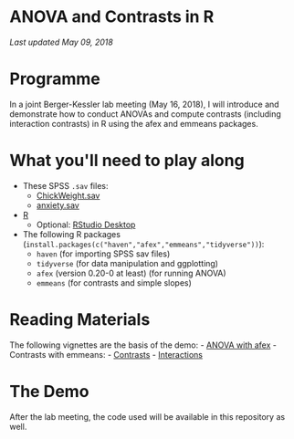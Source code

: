 ANOVA and Contrasts in R
================

<!-- README.md is generated from README.Rmd. Please edit that file -->
*Last updated May 09, 2018*

Programme
=========

In a joint Berger-Kessler lab meeting (May 16, 2018), I will introduce and demonstrate how to conduct ANOVAs and compute contrasts (including interaction contrasts) in R using the afex and emmeans packages.

What you'll need to play along
==============================

-   These SPSS `.sav` files:
    -   [ChickWeight.sav](data/ChickWeight.sav)
    -   [anxiety.sav](data/anxiety.sav)
-   [R](https://cran.r-project.org/)
    -   Optional: [RStudio Desktop](https://www.rstudio.com/)
-   The following R packages (`install.packages(c("haven","afex","emmeans","tidyverse"))`):
    -   `haven` (for importing SPSS sav files)
    -   `tidyverse` (for data manipulation and ggplotting)
    -   `afex` (version 0.20-0 at least) (for running ANOVA)
    -   `emmeans` (for contrasts and simple slopes)

Reading Materials
=================

The following vignettes are the basis of the demo: - [ANOVA with afex](https://github.com/singmann/afex/blob/master/vignettes/afex_anova_example.Rmd) - Contrasts with emmeans: - [Contrasts](https://cran.r-project.org/web/packages/emmeans/vignettes/comparisons.html) - [Interactions](https://cran.r-project.org/web/packages/emmeans/vignettes/interactions.html)

The Demo
========

After the lab meeting, the code used will be available in this repository as well.
